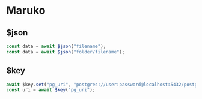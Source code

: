 # Maruko

## $json

```javascript
const data = await $json("filename");
const data = await $json("folder/filename");
```

## $key

```javascript
await $key.set("pg_uri", "postgres://user:password@localhost:5432/postgres");
const uri = await $key("pg_uri");
```
